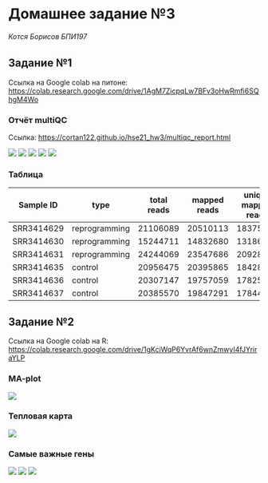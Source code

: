 # Домашнее задание №3
###### Котся Борисов БПИ197

## Задание №1
Ссылка на Google colab на питоне: https://colab.research.google.com/drive/1AgM7ZicpqLw7BFv3oHwRmfi6SQhgM4Wo

### Отчёт multiQC
Ссылка: https://cortan122.github.io/hse21_hw3/multiqc_report.html

![](img/image20211124194616.png)
![](img/image20211124194635.png)
![](img/image20211124194955.png)
![](img/image20211124195020.png)
![](img/image20211124195249.png)

### Таблица
Sample ID | type | total reads | mapped reads | unique mapped reads | matchings |
 --- |--- |--- |--- |--- | ---
SRR3414629 | reprogramming | 21106089 | 20510113 | 18375888 | 16049609 |
SRR3414630 | reprogramming | 15244711 | 14832680 | 13186139 | 11465324 |
SRR3414631 | reprogramming | 24244069 | 23547686 | 20928945 | 18408851 |
SRR3414635 | control | 20956475 | 20395865 | 18428317 | 16275997 |
SRR3414636 | control | 20307147 | 19757059 | 17825380 | 15757580 |
SRR3414637 | control | 20385570 | 19847291 | 17844858 | 15736978 |

## Задание №2
Ссылка на Google colab на R: https://colab.research.google.com/drive/1gKciWqP6YvrAf6wnZmwyI4fJYriraYLP

### MA-plot
![](img/image20211126223149.png)

### Тепловая карта
![](img/image20211126223159.png)

### Самые важные гены
![](img/image20211126223259.png)
![](img/image20211126223304.png)
![](img/image20211126223309.png)
